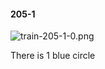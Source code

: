 #### 205-1
![train-205-1-0.png](https://github.com/lil-lab/nlvr/raw/master/nlvr/train/images/32/train-205-1-0.png "train-205-1-0.png")

There is 1 blue circle